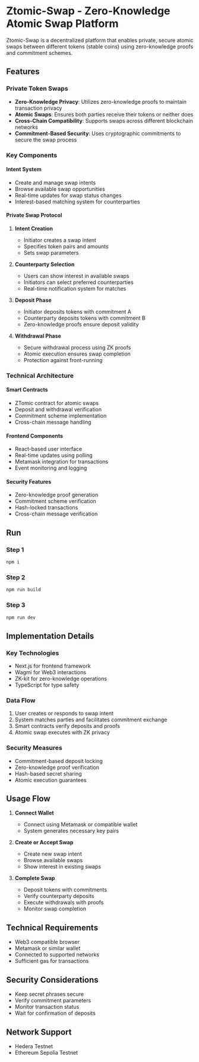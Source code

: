 # Ztomic-Swap - Zero-Knowledge Atomic Swap Platform

Ztomic-Swap is a decentralized platform that enables private, secure atomic swaps between different tokens (stable coins) using zero-knowledge proofs and commitment schemes.

## Features

### Private Token Swaps
- **Zero-Knowledge Privacy**: Utilizes zero-knowledge proofs to maintain transaction privacy
- **Atomic Swaps**: Ensures both parties receive their tokens or neither does
- **Cross-Chain Compatibility**: Supports swaps across different blockchain networks
- **Commitment-Based Security**: Uses cryptographic commitments to secure the swap process

### Key Components

#### Intent System
- Create and manage swap intents
- Browse available swap opportunities
- Real-time updates for swap status changes
- Interest-based matching system for counterparties

#### Private Swap Protocol
1. **Intent Creation**
   - Initiator creates a swap intent
   - Specifies token pairs and amounts
   - Sets swap parameters

2. **Counterparty Selection**
   - Users can show interest in available swaps
   - Initiators can select preferred counterparties
   - Real-time notification system for matches

3. **Deposit Phase**
   - Initiator deposits tokens with commitment A
   - Counterparty deposits tokens with commitment B
   - Zero-knowledge proofs ensure deposit validity

4. **Withdrawal Phase**
   - Secure withdrawal process using ZK proofs
   - Atomic execution ensures swap completion
   - Protection against front-running

### Technical Architecture

#### Smart Contracts
- ZTomic contract for atomic swaps
- Deposit and withdrawal verification
- Commitment scheme implementation
- Cross-chain message handling

#### Frontend Components
- React-based user interface
- Real-time updates using polling
- Metamask integration for transactions
- Event monitoring and logging

#### Security Features
- Zero-knowledge proof generation
- Commitment scheme verification
- Hash-locked transactions
- Cross-chain message verification

## Run

### Step 1
```bash
npm i
```

### Step 2
```bash
npm run build
```

### Step 3
```bash
npm run dev
```


## Implementation Details

### Key Technologies
- Next.js for frontend framework
- Wagmi for Web3 interactions
- ZK-kit for zero-knowledge operations
- TypeScript for type safety

### Data Flow
1. User creates or responds to swap intent
2. System matches parties and facilitates commitment exchange
3. Smart contracts verify deposits and proofs
4. Atomic swap executes with ZK privacy

### Security Measures
- Commitment-based deposit locking
- Zero-knowledge proof verification
- Hash-based secret sharing
- Atomic execution guarantees

## Usage Flow

1. **Connect Wallet**
   - Connect using Metamask or compatible wallet
   - System generates necessary key pairs

2. **Create or Accept Swap**
   - Create new swap intent
   - Browse available swaps
   - Show interest in existing swaps

3. **Complete Swap**
   - Deposit tokens with commitments
   - Verify counterparty deposits
   - Execute withdrawals with proofs
   - Monitor swap completion

## Technical Requirements

- Web3 compatible browser
- Metamask or similar wallet
- Connected to supported networks
- Sufficient gas for transactions

## Security Considerations

- Keep secret phrases secure
- Verify commitment parameters
- Monitor transaction status
- Wait for confirmation of deposits

## Network Support

- Hedera Testnet
- Ethereum Sepolia Testnet
